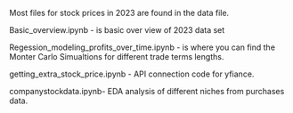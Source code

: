 Most files for stock prices in 2023 are found in the data file.


Basic_overview.ipynb - is basic over view of 2023 data set


Regession_modeling_profits_over_time.ipynb - is where you can find the Monter Carlo Simualtions for different trade terms lengths. 


getting_extra_stock_price.ipynb - API connection code for yfiance. 

companystockdata.ipynb- EDA analysis of different niches from  purchases data. 
